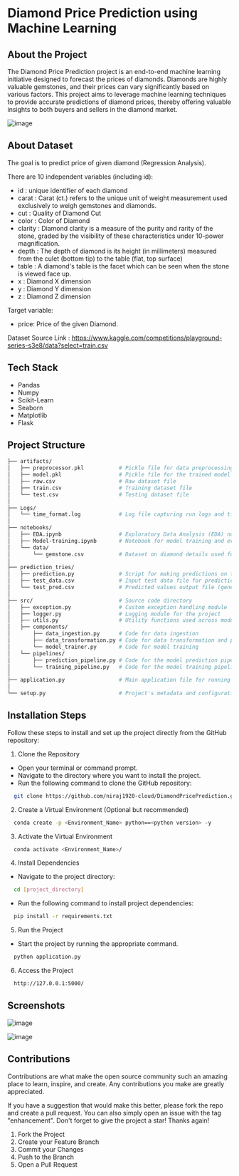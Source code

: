 
# Diamond Price Prediction using Machine Learning

## About the Project
The Diamond Price Prediction project is an end-to-end machine learning initiative designed to forecast the prices of diamonds. Diamonds are highly valuable gemstones, and their prices can vary significantly based on various factors. This project aims to leverage machine learning techniques to provide accurate predictions of diamond prices, thereby offering valuable insights to both buyers and sellers in the diamond market.

![image](https://github.com/user-attachments/assets/73bb30b9-d465-4a9c-a373-bc4d4ae27176)


## About Dataset
The goal is to predict price of given diamond (Regression Analysis).

There are 10 independent variables (including id):

- id : unique identifier of each diamond
- carat : Carat (ct.) refers to the unique unit of weight measurement used exclusively to weigh gemstones and diamonds.
- cut : Quality of Diamond Cut
- color : Color of Diamond
- clarity : Diamond clarity is a measure of the purity and rarity of the stone, graded by the visibility of these characteristics under 10-power magnification.
- depth : The depth of diamond is its height (in millimeters) measured from the culet (bottom tip) to the table (flat, top surface)
- table : A diamond's table is the facet which can be seen when the stone is viewed face up.
- x : Diamond X dimension
- y : Diamond Y dimension
- z : Diamond Z dimension

Target variable:
- price: Price of the given Diamond.

Dataset Source Link : https://www.kaggle.com/competitions/playground-series-s3e8/data?select=train.csv
## Tech Stack
- Pandas
- Numpy
- Scikit-Learn
- Seaborn
- Matplotlib
- Flask
## Project Structure
```bash
├── artifacts/                    
│   ├── preprocessor.pkl           # Pickle file for data preprocessing
│   ├── model.pkl                  # Pickle file for the trained model
│   ├── raw.csv                    # Raw dataset file
│   ├── train.csv                  # Training dataset file
│   └── test.csv                   # Testing dataset file
│
├── Logs/
│   └── time_format.log            # Log file capturing run logs and timestamps
│
├── notebooks/                     
│   ├── EDA.ipynb                  # Exploratory Data Analysis (EDA) notebook
│   ├── Model-training.ipynb       # Notebook for model training and evaluation
│   └── data/
│       └── gemstone.csv           # Dataset on diamond details used for analysis
│
├── prediction_tries/
│   ├── prediction.py              # Script for making predictions on test data
│   ├── test_data.csv              # Input test data file for predictions
│   └── test_pred.csv              # Predicted values output file (generated after running prediction.py)
│
├── src/                           # Source code directory
│   ├── exception.py               # Custom exception handling module
│   ├── logger.py                  # Logging module for the project
│   ├── utils.py                   # Utility functions used across modules
│   ├── components/                
│       ├── data_ingestion.py      # Code for data ingestion
│       ├── data_transformation.py # Code for data transformation and preprocessing
│       └── model_trainer.py       # Code for model training
│   └── pipelines/
│       ├── prediction_pipeline.py # Code for the model prediction pipeline
│       └── training_pipeline.py   # Code for the model training pipeline
│
├── application.py                 # Main application file for running the web app
│					
└── setup.py                       # Project's metadata and configuration details for installation

```

## Installation Steps
Follow these steps to install and set up the project directly from the GitHub repository:

1. Clone the Repository

 - Open your terminal or command prompt.
 - Navigate to the directory where you want to install the project.
 - Run the following command to clone the GitHub repository:
   
```bash
  git clone https://github.com/niraj1920-cloud/DiamondPricePrediction.git
```
2. Create a Virtual Environment (Optional but recommended)
```bash
  conda create -p <Environment_Name> python==<python version> -y
```
3. Activate the Virtual Environment
```bash
  conda activate <Environment_Name>/
```
4. Install Dependencies
- Navigate to the project directory:
```bash
  cd [project_directory]
```
 - Run the following command to install project dependencies:
```bash
  pip install -r requirements.txt
```
5. Run the Project
- Start the project by running the appropriate command.
```bash
  python application.py
```
6. Access the Project
```bash
  http://127.0.0.1:5000/
```

## Screenshots
![image](https://github.com/user-attachments/assets/62b1e503-ed37-4120-ae33-6497c6ef30a7)

![image](https://github.com/user-attachments/assets/0afb76ce-4849-4df7-8e94-c7c8f589e927)

## Contributions

Contributions are what make the open source community such an amazing place to learn, inspire, and create. Any contributions you make are greatly appreciated.

If you have a suggestion that would make this better, please fork the repo and create a pull request. You can also simply open an issue with the tag "enhancement". Don't forget to give the project a star! Thanks again!

1. Fork the Project
2. Create your Feature Branch
3. Commit your Changes
4. Push to the Branch
5. Open a Pull Request
